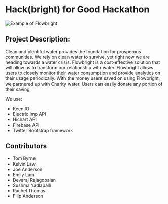 Hack(bright) for Good Hackathon
======

![Example of Flowbright](/img/flowexample.jpg)

## Project Description:
Clean and plentiful water provides the foundation for prosperous communities. We rely on clean water to survive, yet right now we are heading towards a water crisis.  Flowbright is a cost-effective solution that will allow us to transform our relationship with water.  Flowbright allows users to closely monitor their water consumption and provide analytics on their usage periodically.  With the money users saved on using Flowbright, we partnered up with Charity water.  Users can easily donate any portion of their saving 

We use:
* Keen IO
* Electric Imp API
* Hichart API
* Firebase API
* Twitter Bootstrap framework

## Contributors
* Tom Byrne
* Kelvin Law
* Joe Anderson
* Emily Lam
* Devaraj Rajagopalan
* Sushma Yadlapalli
* Rachel Thomas
* Filip Anderson
